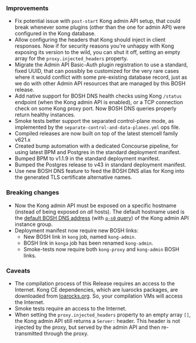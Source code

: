 ### Improvements

- Fix potential issue with `post-start` Kong admin API setup, that could break whenever some plugins (other than the one for admin API) were configured in the Kong database.
- Allow configuring the headers that Kong should inject in client responses. Now if for security reasons you're unhappy with Kong exposing its version to the wild, you can shut it off, setting an empty array for the `proxy.injected_headers` property.
- Migrate the Admin API Basic-Auth plugin registration to use a standard, fixed UUID, that can possibly be customized for the very rare cases where it would conflict with some pre-existing database record, just as we do with other Admin API resources that are managed by this BOSH release.
- Add native support for BOSH DNS health checks using Kong `/status` endpoint (when the Kong admin API is enabled), or a TCP connection check on some Kong proxy port. Now BOSH DNS queries properly return healthy instances.
- Smoke tests better support the separated control-plane mode, as implemented by the `separate-control-and-data-planes.yml` ops file.
- Compiled releases are now built on top of the latest stemcell family v621.x
- Created bump automation with a dedicated Concourse pipeline, for using latest BPM and Postgres in the standard deployment manifest.
- Bumped BPM to v1.1.9 in the standard deployment manifest.
- Bumped the Postgres release to v43 in standard deployment manifest.
- Use new BOSH DNS feature to feed the BOSH DNS alias for Kong into the generated TLS certificate alternative names.


### Breaking changes

- Now the Kong admin API must be exposed on a specific hostname (instead of being exposed on _all_ hosts). The default hostname used is the [default BOSH DNS address](https://bosh.io/docs/dns/#links) (with [`q-s0` query](https://bosh.io/docs/dns/#constructing-queries)) of the Kong admin API instance group.
- Deployment manifest now require new BOSH links:
  - New BOSH link in `kong` job, named `kong-admin`.
  - BOSH link in `konga` job has been renamed `kong-admin`.
  - Smoke-tests now require both `kong-proxy` and `kong-admin` BOSH links.


### Caveats

- The compilation process of this Release requires an access to the Internet. Kong CE dependencies, which are luarocks packages, are downloaded from [loarocks.org](https://luarocks.org). So, your compilation VMs will access the Internet.
- Smoke tests require an access to the Internet.
- When setting the `proxy.injected_headers` property to an empty array `[]`, the Kong admin API still returns a `Server:` header. This header is not injected by the proxy, but served by the admin API and then re-transmitted through the proxy.
